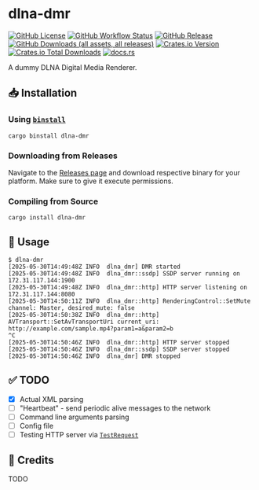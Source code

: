 # dlna-dmr

[![GitHub License](https://img.shields.io/github/license/PRO-2684/dlna-dmr?logo=opensourceinitiative)](https://github.com/PRO-2684/dlna-dmr/blob/main/LICENSE)
[![GitHub Workflow Status](https://img.shields.io/github/actions/workflow/status/PRO-2684/dlna-dmr/release.yml?logo=githubactions)](https://github.com/PRO-2684/dlna-dmr/blob/main/.github/workflows/release.yml)
[![GitHub Release](https://img.shields.io/github/v/release/PRO-2684/dlna-dmr?logo=githubactions)](https://github.com/PRO-2684/dlna-dmr/releases)
[![GitHub Downloads (all assets, all releases)](https://img.shields.io/github/downloads/PRO-2684/dlna-dmr/total?logo=github)](https://github.com/PRO-2684/dlna-dmr/releases)
[![Crates.io Version](https://img.shields.io/crates/v/dlna-dmr?logo=rust)](https://crates.io/crates/dlna-dmr)
[![Crates.io Total Downloads](https://img.shields.io/crates/d/dlna-dmr?logo=rust)](https://crates.io/crates/dlna-dmr)
[![docs.rs](https://img.shields.io/docsrs/dlna-dmr?logo=rust)](https://docs.rs/dlna-dmr)

A dummy DLNA Digital Media Renderer.

## 📥 Installation

### Using [`binstall`](https://github.com/cargo-bins/cargo-binstall)

```shell
cargo binstall dlna-dmr
```

### Downloading from Releases

Navigate to the [Releases page](https://github.com/PRO-2684/dlna-dmr/releases) and download respective binary for your platform. Make sure to give it execute permissions.

### Compiling from Source

```shell
cargo install dlna-dmr
```

## 📖 Usage

```shell
$ dlna-dmr
[2025-05-30T14:49:48Z INFO  dlna_dmr] DMR started
[2025-05-30T14:49:48Z INFO  dlna_dmr::ssdp] SSDP server running on 172.31.117.144:1900
[2025-05-30T14:49:48Z INFO  dlna_dmr::http] HTTP server listening on 172.31.117.144:8080
[2025-05-30T14:50:11Z INFO  dlna_dmr::http] RenderingControl::SetMute channel: Master, desired_mute: false
[2025-05-30T14:50:38Z INFO  dlna_dmr::http] AVTransport::SetAvTransportUri current_uri: http://example.com/sample.mp4?param1=a&param2=b
^C
[2025-05-30T14:50:46Z INFO  dlna_dmr::http] HTTP server stopped
[2025-05-30T14:50:46Z INFO  dlna_dmr::ssdp] SSDP server stopped
[2025-05-30T14:50:46Z INFO  dlna_dmr] DMR stopped
```

## ✅ TODO

- [x] Actual XML parsing
- [ ] "Heartbeat" - send periodic alive messages to the network
- [ ] Command line arguments parsing
- [ ] Config file
- [ ] Testing HTTP server via [`TestRequest`](https://docs.rs/tiny_http/0.12.0/tiny_http/struct.TestRequest.html)

## 🎉 Credits

TODO
